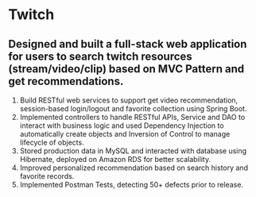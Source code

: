 # Twitch
## Designed and built a full-stack web application for users to search twitch resources (stream/video/clip) based on MVC Pattern and get recommendations.
1. Build RESTful web services to support get video recommendation, session-based login/logout and favorite collection using Spring Boot.
2. Implemented controllers to handle RESTful APIs, Service and DAO to interact with business logic and used Dependency Injection to automatically create objects and Inversion of Control to manage lifecycle of objects.
3. Stored production data in MySQL and interacted with database using Hibernate, deployed on Amazon RDS for better scalability.
4. Improved personalized recommendation based on search history and favorite records.
5. Implemented Postman Tests, detecting 50+ defects prior to release.
